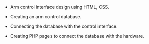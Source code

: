 - Arm control interface design using HTML, CSS.

- Creating an arm control database.

- Connecting the database with the control interface.

- Creating PHP pages to connect the database with the hardware.
 
